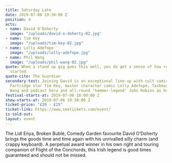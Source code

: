 ```yaml
---
title: Saturday Late
date: 2019-07-06 19:30:00 Z
position: 4
acts:
- name: David O'Doherty
  image: "/uploads/david-o-doherty-02.jpg"
- name: Tim Key
  image: "/uploads/tim-key-02.jpg"
- name: Lolly Adefope
  image: "/uploads/lolly-adefope.jpg"
- name: Phil Wang
  image: "/uploads/phil-wang-02.jpg"
quote: When a stand up gig goes this well, you do get a sense of how religions are
  started
quote-cite: The Guardian
secondary-text: Joining David is an exceptional line-up with cult comic/poet and Alan
  Partridge star Tim Key, master character comic Lolly Adefope, Taskmaster’s Phil
  Wang and podcast hero and all-round ‘hammer-legend’ John Robins as host.
festival-starts-at: 2019-07-06 18:00:00 Z
show-starts-at: 2019-07-06 19:30:00 Z
ticket-price: "£20 - £25"
ticket-link: https://www.seetickets.com/event/
is-sold-out: 
layout: event
---
```


The Lidl Enya, Broken Bublé, Comedy Garden favourite David O’Doherty brings the goods time and time again with his unrivalled silly charm (and crappy keyboard). A perpetual award winner in his own right and touring companion of Flight of the Conchords, this Irish legend is good times guaranteed and should not be missed.